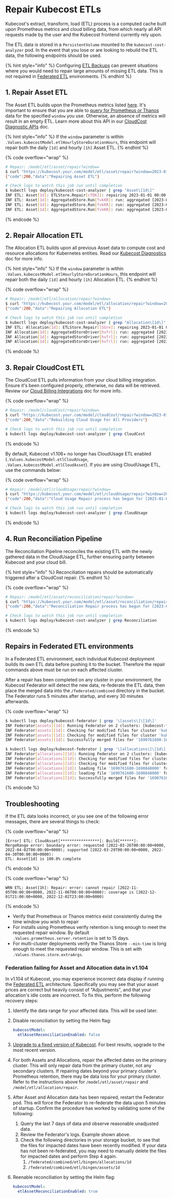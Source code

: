 # Repair Kubecost ETLs

Kubecost's extract, transform, load (ETL) process is a computed cache built upon Prometheus metrics and cloud billing data, from which nearly all API requests made by the user and the Kubecost frontend currently rely upon.

The ETL data is stored in a `PersistentVolume` mounted to the `kubecost-cost-analyzer` pod. In the event that you lose or are looking to rebuild the ETL data, the following endpoints should be used.

{% hint style="info" %}
Configuring [ETL Backups](etl-backup.md) can prevent situations where you would need to repair large amounts of missing ETL data. This is not required in [Federated ETL](federated-etl.md) environments.
{% endhint %}

## 1. Repair Asset ETL

The Asset ETL builds upon the Prometheus metrics listed [here](/architecture/user-metrics.md). It's important to ensure that you are able to [query for Prometheus or Thanos](prometheus.md) data for the specified `window` you use. Otherwise, an absence of metrics will result in an empty ETL. Learn more about this API in our [CloudCost Diagnostic APIs](https://docs.kubecost.com/apis/apis-overview/cloudcost-diagnostic-apis) doc.

{% hint style="info" %}
If the `window` parameter is within `.Values.kubecostModel.etlHourlyStoreDurationHours`, this endpoint will repair both the daily `[1d]` and hourly `[1h]` Asset ETL.
{% endhint %}

{% code overflow="wrap" %}
```bash
# Repair: /model/etl/asset/repair?window=
$ curl "https://kubecost.your.com/model/etl/asset/repair?window=2023-01-01T00:00:00Z,2023-01-04T00:00:00Z"
{"code":200,"data":"Repairing Asset ETL"}

# Check logs to watch this job run until completion
$ kubectl logs deploy/kubecost-cost-analyzer | grep "Asset\[1d\]"
INF ETL: Asset[1d]: ETLStore.Repair[cfDKJ]: repairing 2023-01-01 00:00:00 +0000 UTC, 2023-01-04 00:00:00 +0000 UTC
INF ETL: Asset[1d]: AggregatedStore.Run[fvkKR]: run: aggregated [2023-01-01T00:00:00+0000, 2023-01-02T00:00:00+0000) from 19 to 3 in 68.417µs
INF ETL: Asset[1d]: AggregatedStore.Run[fvkKR]: run: aggregated [2023-01-02T00:00:00+0000, 2023-01-03T00:00:00+0000) from 19 to 3 in 68.417µs
INF ETL: Asset[1d]: AggregatedStore.Run[fvkKR]: run: aggregated [2023-01-03T00:00:00+0000, 2023-01-04T00:00:00+0000) from 19 to 3 in 68.417µs
```
{% endcode %}

## 2. Repair Allocation ETL

The Allocation ETL builds upon all previous Asset data to compute cost and resource allocations for Kubernetes entities. Read our [Kubecost Diagnostics](https://docs.kubecost.com/troubleshooting/diagnostics) doc for more info.

{% hint style="info" %}
If the `window` parameter is within `.Values.kubecostModel.etlHourlyStoreDurationHours`, this endpoint will repair both the daily `[1d]` and hourly `[1h]` Allocation ETL.
{% endhint %}

{% code overflow="wrap" %}
```bash
# Repair: /model/etl/allocation/repair?window=
$ curl "https://kubecost.your.com/model/etl/allocation/repair?window=2023-01-01T00:00:00Z,2023-01-04T00:00:00Z"
{"code":200,"data":"Repairing Allocation ETL"}

# Check logs to watch this job run until completion
$ kubectl logs deploy/kubecost-cost-analyzer | grep "Allocation\[1d\]"
INF ETL: Allocation[1d]: ETLStore.Repair[lSGre]: repairing 2023-01-01 00:00:00 +0000 UTC, 2023-01-04 00:00:00 +0000 UTC
INF Allocation[1d]: AggregatedStoreDriver[hvfrl]: run: aggregated [2023-01-01T00:00:00+0000, 2023-01-02T00:00:00+0000) from 283 to 70 in 4.917963ms
INF Allocation[1d]: AggregatedStoreDriver[hvfrl]: run: aggregated [2023-01-02T00:00:00+0000, 2023-01-03T00:00:00+0000) from 130 to 62 in 983.216µs
INF Allocation[1d]: AggregatedStoreDriver[hvfrl]: run: aggregated [2023-01-03T00:00:00+0000, 2023-01-04T00:00:00+0000) from 130 to 62 in 1.462092ms
```
{% endcode %}

## 3. Repair CloudCost ETL

The CloudCost ETL pulls information from your cloud billing integration. Ensure it's been configured properly, otherwise, no data will be retrieved. Review our [Cloud Billing Integrations](https://docs.kubecost.com/install-and-configure/install/cloud-integration) doc for more info.

{% code overflow="wrap" %}
```bash
# Repair: /model/cloudCost/repair?window=
$ curl "https://kubecost.your.com/model/cloudCost/repair?window=2023-01-01T00:00:00Z,2023-01-04T00:00:00Z"
{"code":200,"data":"Rebuilding Cloud Usage For All Providers"}

# Check logs to watch this job run until completion
$ kubectl logs deploy/kubecost-cost-analyzer | grep CloudCost
```
{% endcode %}

By default, Kubecost v1.106+ no longer has CloudUsage ETL enabled (`.Values.kubecostModel.etlCloudUsage`, `.Values.kubecostModel.etlCloudAsset`). If you are using CloudUsage ETL, use the commands below:

{% code overflow="wrap" %}
```bash
# Repair: /model/etl/cloudUsage/repair?window=
$ curl "https://kubecost.your.com/model/etl/cloudUsage/repair?window=2023-01-01T00:00:00Z,2023-01-04T00:00:00Z"
{"code":200,"data":"Cloud Usage Repair process has begun for [2023-01-01T00:00:00+0000, 2023-01-04T00:00:00+0000) for all providers"}

# Check logs to watch this job run until completion
$ kubectl logs deploy/kubecost-cost-analyzer | grep CloudUsage
```
{% endcode %}

## 4. Run Reconciliation Pipeline

The Reconciliation Pipeline reconciles the existing ETL with the newly gathered data in the CloudUsage ETL, further ensuring parity between Kubecost and your cloud bill.

{% hint style="info" %}
Reconciliation repairs should be automatically triggered after a CloudCost repair.
{% endhint %}

{% code overflow="wrap" %}
```bash
# Repair: /model/etl/asset/reconciliation/repair?window=
$ curl "https://kubecost.your.com/model/etl/asset/reconciliation/repair?window=2023-01-01T00:00:00Z,2023-01-04T00:00:00Z"
{"code":200,"data":"Reconciliation Repair process has begun for [2023-01-01T00:00:00+0000, 2023-01-04T00:00:00+0000) for all providers"}

# Check logs to watch this job run until completion
$ kubectl logs deploy/kubecost-cost-analyzer | grep Reconciliation
```
{% endcode %}

## Repairs in Federated ETL environments

In a Federated ETL environment, each individual Kubecost deployment builds its own ETL data before pushing it to the bucket. Therefore the repair commands above must be run on each affected cluster.

After a repair has been completed on any cluster in your environment, the Kubecost Federator will detect the new data, re-federate the ETL data, then place the merged data into the `/federated/combined` directory in the bucket. The Federator runs 5 minutes after startup, and every 30 minutes afterwards.

{% code overflow="wrap" %}
```bash
$ kubectl logs deploy/kubecost-federator | grep '\[assets\]\[1d\]' 
INF Federator[assets][1d]: Running Federator on 2 clusters: [kubecost-fedetl-agent kubecost-fedetl-primary]
INF Federator[assets][1d]: Checking for modified files for cluster 'kubecost-fedetl-agent'...
INF Federator[assets][1d]: Checking for modified files for cluster 'kubecost-fedetl-primary'...
INF Federator[assets][1d]: Successfully merged files for '1690761600-1690848000' from federated clusters

$ kubectl logs deploy/kubecost-federator | grep '\[allocations\]\[1d\]'
INF Federator[allocations][1d]: Running Federator on 2 clusters: [kubecost-fedetl-agent kubecost-fedetl-primary]
INF Federator[allocations][1d]: Checking for modified files for cluster 'kubecost-fedetl-agent'...
INF Federator[allocations][1d]: Checking for modified files for cluster 'kubecost-fedetl-primary'...
INF Federator[allocations][1d]: loading file '1690761600-1690848000' for cluster kubecost-fedetl-agent
INF Federator[allocations][1d]: loading file '1690761600-1690848000' for cluster kubecost-fedetl-primary
INF Federator[allocations][1d]: Successfully merged files for '1690761600-1690848000' from federated clusters
```
{% endcode %}

## Troubleshooting

If the ETL data looks incorrect, or you see one of the following error messages, there are several things to check:

{% code overflow="wrap" %}
```
[Error] ETL: CloudAsset[*****************]: Build[******]: 
MergeRange error: boundary error: requested [2022-03-26T00:00:00+0000, 2022-04-02T00:00:00+0000); supported [2022-03-29T00:00:00+0000, 2022-04-30T00:00:00+0000): 
ETL: Asset[1d] is 100.0% complete
```
{% endcode %}

{% code overflow="wrap" %}
```
WRN ETL: Asset[1h]: Repair: error: cannot repair [2022-11-05T00:00:00+0000, 2022-11-06T00:00:00+0000): coverage is [2022-12-01T21:00:00+0000, 2022-12-02T23:00:00+0000)
```
{% endcode %}

* Verify that Prometheus or Thanos metrics exist consistently during the time window you wish to repair
* For installs using Prometheus verify retention is long enough to meet the requested repair window. By default `.Values.prometheus.server.retention` is set to 15 days.
* For multi-cluster deployments verify the Thanos Store `--min-time` is long enough to meet the requested repair window. This is set with `.Values.thanos.store.extraArgs`.

### Federation failing for Asset and Allocation data in v1.104

In v1.104 of Kubecost, you may experience incorrect data display if running the [Federated ETL](/federated-etl.md) architecture. Specifically you may see that your asset prices are correct but heavily consist of "Adjustments", and that your allocation's idle costs are incorrect. To fix this, perform the following recovery steps:

1. Identify the data range for your affected data. This will be used later.
2. Disable reconciliation by setting the Helm flag:

   ```yaml
   kubecostModel:
     etlAssetReconciliationEnabled: false
   ```

3. [Upgrade to a fixed version of Kubecost](https://docs.kubecost.com/install-and-configure/install#updating-kubecost). For best results, upgrade to the most recent version.
4. For both Assets and Allocations, repair the affected dates on the primary cluster. This will only repair data from the primary cluster, not any secondary clusters. If repairing dates beyond your primary cluster's Prometheus retention, there may be data loss for your primary cluster. Refer to the instructions above for `/model/etl/asset/repair` and `/model/etl/allocation/repair`.
5. After Asset and Allocation data has been repaired, restart the Federator pod. This will force the Federator to re-federate the data upon 5 minutes of startup. Confirm the procedure has worked by validating some of the following:
   1. Query the last 7 days of data and observe reasonable unadjusted data.
   2. Review the Federator's logs. Example shown above.
   3. Check the following directories in your storage bucket, to see that the files for impacted dates have been recently modified. If your data has not been re-federated, you may need to manually delete the files for impacted dates and perform Step 4 again.
      1. `/federated/combined/etl/bingen/allocations/1d`
      2. `/federated/combined/etl/bingen/assets/1d`
6. Reenable reconciliation by setting the Helm flag:

   ```yaml
   kubecostModel:
     etlAssetReconciliationEnabled: true
   ```
